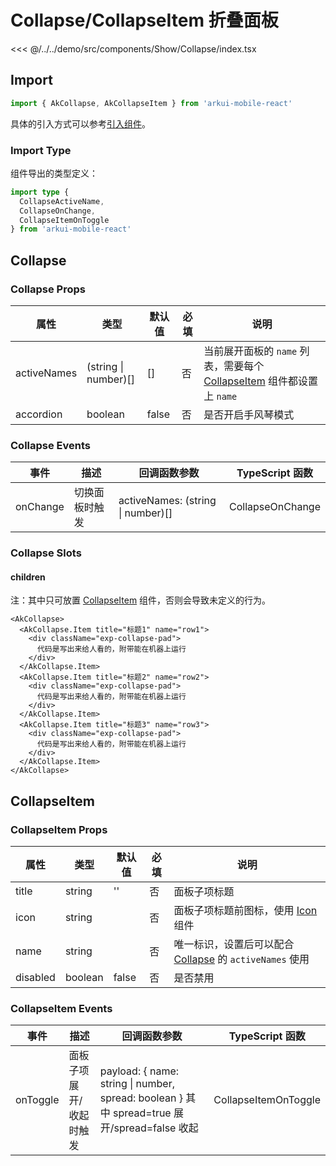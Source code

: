 # Collapse/CollapseItem 折叠面板

<CodeDemo name="Collapse">

<<< @/../../demo/src/components/Show/Collapse/index.tsx

</CodeDemo>

## Import

```js
import { AkCollapse, AkCollapseItem } from 'arkui-mobile-react'
```

具体的引入方式可以参考[引入组件](../guide/import.md)。

### Import Type

组件导出的类型定义：

```ts
import type {
  CollapseActiveName,
  CollapseOnChange,
  CollapseItemOnToggle
} from 'arkui-mobile-react'
```

## Collapse

### Collapse Props

| 属性        | 类型                 | 默认值 | 必填 | 说明                                                                                                |
| ----------- | -------------------- | ------ | ---- | --------------------------------------------------------------------------------------------------- |
| activeNames | (string \| number)[] | []     | 否   | 当前展开面板的 `name` 列表，需要每个 [CollapseItem](./Collapse.md#collapseitem) 组件都设置上 `name` |
| accordion   | boolean              | false  | 否   | 是否开启手风琴模式                                                                                  |

### Collapse Events

| 事件     | 描述           | 回调函数参数                      | TypeScript 函数  |
| -------- | -------------- | --------------------------------- | ---------------- |
| onChange | 切换面板时触发 | activeNames: (string \| number)[] | CollapseOnChange |

### Collapse Slots

#### children

注：其中只可放置 [CollapseItem](./Collapse.md#collapseitem-折叠面板子项) 组件，否则会导致未定义的行为。

```tsx
<AkCollapse>
  <AkCollapse.Item title="标题1" name="row1">
    <div className="exp-collapse-pad">
      代码是写出来给人看的，附带能在机器上运行
    </div>
  </AkCollapse.Item>
  <AkCollapse.Item title="标题2" name="row2">
    <div className="exp-collapse-pad">
      代码是写出来给人看的，附带能在机器上运行
    </div>
  </AkCollapse.Item>
  <AkCollapse.Item title="标题3" name="row3">
    <div className="exp-collapse-pad">
      代码是写出来给人看的，附带能在机器上运行
    </div>
  </AkCollapse.Item>
</AkCollapse>
```

## CollapseItem

### CollapseItem Props

| 属性     | 类型    | 默认值 | 必填 | 说明                                                                              |
| -------- | ------- | ------ | ---- | --------------------------------------------------------------------------------- |
| title    | string  | ''     | 否   | 面板子项标题                                                                      |
| icon     | string  |        | 否   | 面板子项标题前图标，使用 [Icon](./Icon.md) 组件                                   |
| name     | string  |        | 否   | 唯一标识，设置后可以配合 [Collapse](./Collapse.md#collapse) 的 `activeNames` 使用 |
| disabled | boolean | false  | 否   | 是否禁用                                                                          |

### CollapseItem Events

| 事件     | 描述                    | 回调函数参数                                                                                 | TypeScript 函数      |
| -------- | ----------------------- | -------------------------------------------------------------------------------------------- | -------------------- |
| onToggle | 面板子项展开/收起时触发 | payload: { name: string \| number, spread: boolean } 其中 spread=true 展开/spread=false 收起 | CollapseItemOnToggle |

